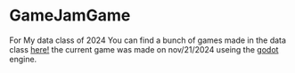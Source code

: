 # GameJamGame
 For My data class of 2024
You can find a bunch of games made in the data class <a href="https://data-sd73.itch.io/">here!</a>
the current game was made on nov/21/2024 useing the <a href="https://godotengine.org/">godot</a> engine.
